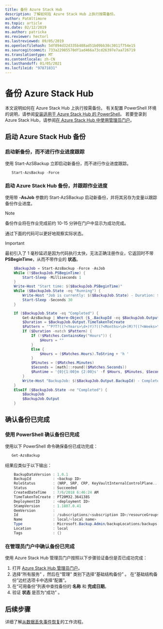 ```yaml
---
title: 备份 Azure Stack Hub
description: 了解如何在 Azure Stack Hub 上执行按需备份。
author: PatAltimore
ms.topic: article
ms.date: 02/12/2019
ms.author: patricka
ms.reviewer: hectorl
ms.lastreviewed: 09/05/2019
ms.openlocfilehash: 5df894d32d335b488ad51b09bb38c3011f754e15
ms.sourcegitcommit: 733a22985570df1ad466a73cd26397e7aa726719
ms.translationtype: MT
ms.contentlocale: zh-CN
ms.lasthandoff: 01/05/2021
ms.locfileid: "97871831"
---
```

# <a name="back-up-azure-stack-hub"></a>备份 Azure Stack Hub

本文说明如何在 Azure Stack Hub 上执行按需备份。 有关配置 PowerShell 环境的说明，请参阅[安装适用于 Azure Stack Hub 的 PowerShell](powershell-install-az-module.md)。 若要登录到 Azure Stack Hub，请参阅[在 Azure Stack Hub 中使用管理员门户](azure-stack-manage-portals.md)。

## <a name="start-azure-stack-hub-backup"></a>启动 Azure Stack Hub 备份

### <a name="start-a-new-backup-without-job-progress-tracking"></a>启动新备份，而不进行作业进度跟踪
使用 Start-AzSBackup 立即启动新备份，而不进行作业进度跟踪。

```powershell
   Start-AzsBackup -Force
```

### <a name="start-azure-stack-hub-backup-with-job-progress-tracking"></a>启动 Azure Stack Hub 备份，并跟踪作业进度
使用带 **-AsJob** 参数的 Start-AzSBackup 启动新备份，并将其另存为变量以跟踪备份作业进度。

> [!NOTE]
> 备份作业将在作业完成前约 10-15 分钟在门户中显示为成功完成。
>
> 通过下面的代码可以更好地观察实际状态。

> [!IMPORTANT]
> 最初引入了 1 毫秒延迟是因为代码执行太快，无法正确注册作业，它返回时不带 **PSBeginTime**，从而不带作业的 **状态**。

```powershell
    $BackupJob = Start-AzsBackup -Force -AsJob
    While (!$BackupJob.PSBeginTime) {
        Start-Sleep -Milliseconds 1
    }
    Write-Host "Start time: $($BackupJob.PSBeginTime)"
    While ($BackupJob.State -eq "Running") {
        Write-Host "Job is currently: $($BackupJob.State) - Duration: $((New-TimeSpan -Start ($BackupJob.PSBeginTime) -End (Get-Date)).ToString().Split(".")[0])"
        Start-Sleep -Seconds 30
    }

    If ($BackupJob.State -eq "Completed") {
        Get-AzsBackup | Where-Object {$_.BackupId -eq $BackupJob.Output.BackupId}
        $Duration = $BackupJob.Output.TimeTakenToCreate
        $Pattern = '^P?T?((?<Years>\d+)Y)?((?<Months>\d+)M)?((?<Weeks>\d+)W)?((?<Days>\d+)D)?(T((?<Hours>\d+)H)?((?<Minutes>\d+)M)?((?<Seconds>\d*(\.)?\d*)S)?)$'
        If ($Duration -match $Pattern) {
            If (!$Matches.ContainsKey("Hours")) {
                $Hours = ""
            } 
            Else {
                $Hours = ($Matches.Hours).ToString + 'h '
            }
            $Minutes = ($Matches.Minutes)
            $Seconds = [math]::round(($Matches.Seconds))
            $Runtime = '{0}{1:00}m {2:00}s' -f $Hours, $Minutes, $Seconds
        }
        Write-Host "BackupJob: $($BackupJob.Output.BackupId) - Completed with Status: $($BackupJob.Output.Status) - It took: $($Runtime) to run" -ForegroundColor Green
    }
    ElseIf ($BackupJob.State -ne "Completed") {
        $BackupJob
        $BackupJob.Output
    }
```

## <a name="confirm-backup-has-completed"></a>确认备份已完成

### <a name="confirm-backup-has-completed-using-powershell"></a>使用 PowerShell 确认备份已完成
使用以下 PowerShell 命令确保备份已成功完成：

```powershell
   Get-AzsBackup
```

结果应类似于以下输出：

```powershell
    BackupDataVersion : 1.0.1
    BackupId          : <backup ID>
    RoleStatus        : {NRP, SRP, CRP, KeyVaultInternalControlPlane...}
    Status            : Succeeded
    CreatedDateTime   : 7/6/2018 6:46:24 AM
    TimeTakenToCreate : PT20M32.364138S
    DeploymentID      : <deployment ID>
    StampVersion      : 1.1807.0.41
    OemVersion        : 
    Id                : /subscriptions/<subscription ID>/resourceGroups/System.local/providers/Microsoft.Backup.Admin/backupLocations/local/backups/<backup ID>
    Name              : local/<local name>
    Type              : Microsoft.Backup.Admin/backupLocations/backups
    Location          : local
    Tags              : {}
```

### <a name="confirm-backup-has-completed-in-the-administrator-portal"></a>在管理员门户中确认备份已完成
使用 Azure Stack Hub 管理员门户按照以下步骤验证备份是否已成功完成：

1. 打开 [Azure Stack Hub 管理员门户](azure-stack-manage-portals.md)。
2. 选择“所有服务”  ，然后在“管理”  类别下选择“基础结构备份”  。 在“基础结构备份”边栏选项卡中选择“配置”。
3. 在“可用备份”列表中查找备份的 **名称** 和 **完成日期**。
4. 验证 **状态** 是否为“成功”  。

## <a name="next-steps"></a>后续步骤

详细了解[从数据丢失事件恢复](azure-stack-backup-recover-data.md)的工作流程。
